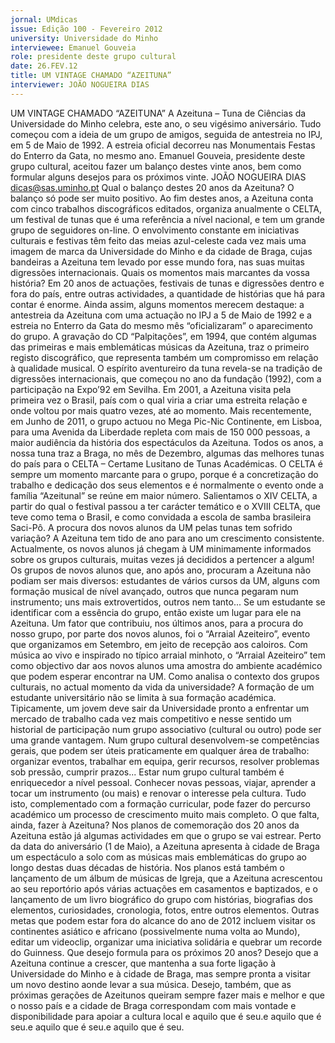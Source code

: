 ```yaml
---
jornal: UMdicas
issue: Edição 100 - Fevereiro 2012
university: Universidade do Minho
interviewee: Emanuel Gouveia
role: presidente deste grupo cultural
date: 26.FEV.12
title: UM VINTAGE CHAMADO “AZEITUNA”
interviewer: JOÃO NOGUEIRA DIAS
---
```


UM VINTAGE CHAMADO “AZEITUNA”
A Azeituna – Tuna de Ciências da Universidade do
Minho celebra, este ano, o seu vigésimo aniversário.
Tudo começou com a ideia de um grupo de amigos,
seguida de antestreia no IPJ, em 5 de Maio de 1992.
A estreia oficial decorreu nas Monumentais Festas do
Enterro da Gata, no mesmo ano. Emanuel Gouveia,
presidente deste grupo cultural, aceitou fazer um balanço destes vinte anos, bem como formular alguns
desejos para os próximos vinte.
JOÃO NOGUEIRA DIAS
dicas@sas.uminho.pt
Qual o balanço destes 20 anos da Azeituna?
O balanço só pode ser muito positivo. Ao fim destes
anos, a Azeituna conta com cinco trabalhos discográficos editados, organiza anualmente o CELTA, um
festival de tunas que é uma referência a nível nacional, e tem um grande grupo de seguidores on-line. O
envolvimento constante em iniciativas culturais e festivas têm feito das meias azul-celeste cada vez mais
uma imagem de marca da Universidade do Minho e
da cidade de Braga, cujas bandeiras a Azeituna tem
levado por esse mundo fora, nas suas muitas digressões internacionais.
Quais os momentos mais marcantes da vossa
história?
Em 20 anos de actuações, festivais de tunas e digressões dentro e fora do país, entre outras actividades, a quantidade de histórias que há para contar é
enorme. Ainda assim, alguns momentos merecem
destaque: a antestreia da Azeituna com uma actuação no IPJ a 5 de Maio de 1992 e a estreia no Enterro
da Gata do mesmo mês “oficializaram” o aparecimento do grupo. A gravação do CD “Palpitações”,
em 1994, que contém algumas das primeiras e mais
emblemáticas músicas da Azeituna, traz o primeiro
registo discográfico, que representa também um
compromisso em relação à qualidade musical. O
espírito aventureiro da tuna revela-se na tradição de
digressões internacionais, que começou no ano da
fundação (1992), com a participação na Expo’92 em
Sevilha. Em 2001, a Azeituna visita pela primeira vez
o Brasil, país com o qual viria a criar uma estreita
relação e onde voltou por mais quatro vezes, até ao
momento.
Mais recentemente, em Junho de 2011, o grupo actuou no Mega Pic-Nic Continente, em Lisboa, para
uma Avenida da Liberdade repleta com mais de
150 000 pessoas, a maior audiência da história dos
espectáculos da Azeituna. Todos os anos, a nossa
tuna traz a Braga, no mês de Dezembro, algumas
das melhores tunas do país para o CELTA – Certame
Lusitano de Tunas Académicas. O CELTA é sempre
um momento marcante para o grupo, porque é a
concretização do trabalho e dedicação dos seus
elementos e é normalmente o evento onde a família
“Azeitunal” se reúne em maior número. Salientamos
o XIV CELTA, a partir do qual o festival passou a ter
carácter temático e o XVIII CELTA, que teve como
tema o Brasil, e como convidada a escola de samba
brasileira Saci-Pô.
A procura dos novos alunos da UM pelas tunas tem sofrido variação?
A Azeituna tem tido de ano para ano um crescimento
consistente. Actualmente, os novos alunos já chegam
à UM minimamente informados sobre os grupos
culturais, muitas vezes já decididos a pertencer a algum! Os grupos de novos alunos que, ano após ano,
procuram a Azeituna não podiam ser mais diversos: 
estudantes de vários cursos da UM, alguns com formação musical de nível avançado, outros que nunca
pegaram num instrumento; uns mais extrovertidos,
outros nem tanto... Se um estudante se identificar
com a essência do grupo, então existe um lugar para
ele na Azeituna. Um fator que contribuiu, nos últimos
anos, para a procura do nosso grupo, por parte dos
novos alunos, foi o “Arraial Azeiteiro”, evento que organizamos em Setembro, em jeito de recepção aos
caloiros. Com música ao vivo e inspirado no típico
arraial minhoto, o “Arraial Azeiteiro” tem como objectivo dar aos novos alunos uma amostra do ambiente
académico que podem esperar encontrar na UM.
Como analisa o contexto dos grupos culturais,
no actual momento da vida da universidade?
A formação de um estudante universitário não se limita à sua formação académica. Tipicamente, um
jovem deve sair da Universidade pronto a enfrentar
um mercado de trabalho cada vez mais competitivo e nesse sentido um historial de participação num
grupo associativo (cultural ou outro) pode ser uma
grande vantagem. Num grupo cultural desenvolvem-se competências gerais, que podem ser úteis praticamente em qualquer área de trabalho: organizar
eventos, trabalhar em equipa, gerir recursos, resolver
problemas sob pressão, cumprir prazos... Estar num
grupo cultural também é enriquecedor a nível pessoal. Conhecer novas pessoas, viajar, aprender a tocar
um instrumento (ou mais) e renovar o interesse pela
cultura. Tudo isto, complementado com a formação
curricular, pode fazer do percurso académico um
processo de crescimento muito mais completo.
O que falta, ainda, fazer à Azeituna?
Nos planos de comemoração dos 20 anos da Azeituna estão já algumas actividades em que o grupo se vai estrear. Perto da data do aniversário (1 de Maio),
a Azeituna apresenta à cidade de Braga um espectáculo a solo com as músicas mais emblemáticas
do grupo ao longo destas duas décadas de história.
Nos planos está também o lançamento de um álbum
de músicas de Igreja, que a Azeituna acrescentou ao
seu reportório após várias actuações em casamentos
e baptizados, e o lançamento de um livro biográfico
do grupo com histórias, biografias dos elementos,
curiosidades, cronologia, fotos, entre outros elementos. Outras metas que podem estar fora do alcance
do ano de 2012 incluem visitar os continentes asiático e africano (possivelmente numa volta ao Mundo),
editar um videoclip, organizar uma iniciativa solidária
e quebrar um recorde do Guinness.
Que desejo formula para os próximos 20
anos?
Desejo que a Azeituna continue a crescer, que mantenha a sua forte ligação à Universidade do Minho
e à cidade de Braga, mas sempre pronta a visitar
um novo destino aonde levar a sua música. Desejo, também, que as próximas gerações de Azeitunos
queiram sempre fazer mais e melhor e que o nosso
país e a cidade de Braga correspondam com mais
vontade e disponibilidade para apoiar a cultura local
e aquilo que é seu.e aquilo que é seu.e aquilo que é seu.e aquilo que é seu.